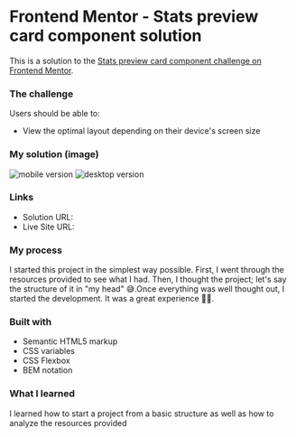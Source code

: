 # Frontend Mentor - Stats preview card component solution

This is a solution to the [Stats preview card component challenge on Frontend Mentor](https://www.frontendmentor.io/challenges/stats-preview-card-component-8JqbgoU62).


### The challenge

Users should be able to:

- View the optimal layout depending on their device's screen size


### My solution (image)

![mobile version](./my/design/mobile-version.png)
![desktop version](./my/design/desktop-version.png)


### Links

- Solution URL: [](https://www.frontendmentor.io/solutions/statistics-preview-card-component-using-only-html-and-css-NPWQGmLDN)
- Live Site URL: [](https://anviwarehouse.github.io/stats-preview-card-component/)


### My process

I started this project in the simplest way possible.
First, I went through the resources provided to see what I had. Then, I thought the project; let's say the structure of it in "my head" 😅.Once everything was well thought out, I started the development.
It was a great experience 🎉🙂.

### Built with

- Semantic HTML5 markup
- CSS variables
- CSS Flexbox
- BEM notation

### What I learned

I learned how to start a project from a basic structure as well as how to analyze the resources provided